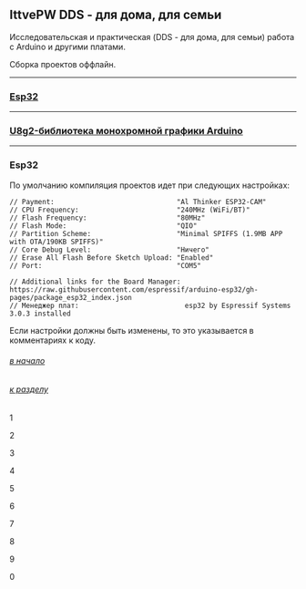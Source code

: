 ## IttvePW DDS - для дома, для семьи

Исследовательская и практическая (DDS - для дома, для семьи) работа с Arduino и другими платами. 

Сборка проектов оффлайн.

---

### [Еsp32](#esp32)

---

### [U8g2-библиотека монохромной графики Arduino](U8g2/U8g2.md)

---

### Esp32

По умолчанию компиляция проектов идет при следующих настройках:

```
// Payment:                              "Al Thinker ESP32-CAM"
// CPU Frequency:                        "240MHz (WiFi/BT)"
// Flash Frequency:                      "80MHz"
// Flash Mode:                           "QIO"
// Partition Scheme:                     "Minimal SPIFFS (1.9MB APP with OTA/190KB SPIFFS)"
// Core Debug Level:                     "Ничего"
// Erase All Flash Before Sketch Upload: "Enabled"
// Port:                                 "COM5"

// Additional links for the Board Manager: https://raw.githubusercontent.com/espressif/arduino-esp32/gh-pages/package_esp32_index.json
// Менеджер плат:                          esp32 by Espressif Systems 3.0.3 installed
```

Если настройки должны быть изменены, то это указывается в комментариях к коду.

###### [в начало](#ittvepw)

###### [к разделу](#esp32)

1

2

3

4

5

6

7

8

9

0


